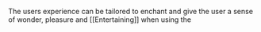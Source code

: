 The users experience can be tailored to enchant and give the user a sense of wonder, pleasure and [[Entertaining]] when using the 
